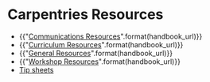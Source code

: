 # Carpentries Resources

* {{"[Communications Resources]({}/resources/communications)".format(handbook_url)}}
* {{"[Curriculum Resources]({}/resources/curriculum)".format(handbook_url)}}
* {{"[General Resources]({}/resources/general)".format(handbook_url)}}
* {{"[Workshop Resources]({}/resources/workshops)".format(handbook_url)}}
* [Tip sheets](/resources/general/tip-sheets.md)